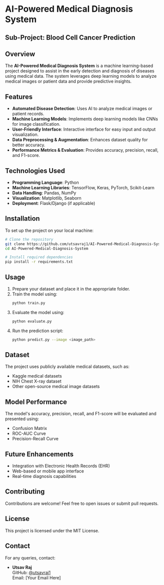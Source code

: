 # AI-Powered Medical Diagnosis System

## Sub-Project: Blood Cell Cancer Prediction

## Overview
The **AI-Powered Medical Diagnosis System** is a machine learning-based project designed to assist in the early detection and diagnosis of diseases using medical data. The system leverages deep learning models to analyze medical images or patient data and provide predictive insights.

## Features
- **Automated Disease Detection**: Uses AI to analyze medical images or patient records.
- **Machine Learning Models**: Implements deep learning models like CNNs for image classification.
- **User-Friendly Interface**: Interactive interface for easy input and output visualization.
- **Data Preprocessing & Augmentation**: Enhances dataset quality for better accuracy.
- **Performance Metrics & Evaluation**: Provides accuracy, precision, recall, and F1-score.

## Technologies Used
- **Programming Language**: Python
- **Machine Learning Libraries**: TensorFlow, Keras, PyTorch, Scikit-Learn
- **Data Handling**: Pandas, NumPy
- **Visualization**: Matplotlib, Seaborn
- **Deployment**: Flask/Django (if applicable)

## Installation
To set up the project on your local machine:
```bash
# Clone the repository
git clone https://github.com/utsavraj1/AI-Powered-Medical-Diagnosis-System.git
cd AI-Powered-Medical-Diagnosis-System

# Install required dependencies
pip install -r requirements.txt
```

## Usage
1. Prepare your dataset and place it in the appropriate folder.
2. Train the model using:
   ```bash
   python train.py
   ```
3. Evaluate the model using:
   ```bash
   python evaluate.py
   ```
4. Run the prediction script:
   ```bash
   python predict.py --image <image_path>
   ```

## Dataset
The project uses publicly available medical datasets, such as:
- Kaggle medical datasets
- NIH Chest X-ray dataset
- Other open-source medical image datasets

## Model Performance
The model's accuracy, precision, recall, and F1-score will be evaluated and presented using:
- Confusion Matrix
- ROC-AUC Curve
- Precision-Recall Curve

## Future Enhancements
- Integration with Electronic Health Records (EHR)
- Web-based or mobile app interface
- Real-time diagnosis capabilities

## Contributing
Contributions are welcome! Feel free to open issues or submit pull requests.

## License
This project is licensed under the MIT License.

## Contact
For any queries, contact:
- **Utsav Raj**  
  GitHub: [@utsavraj1](https://github.com/utsavraj1)  
  Email: [Your Email Here]
